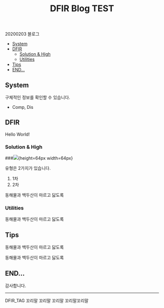 ﻿---
title:  "DFIR Blog TEST"
category:
  - DFIR
tag: 
  - TEST
  - DFI
  - AAA
sidebar_main: true
author_profile: true
use_math: true
header:
  overlay_image : /assets/images/post.jpg
  overlay_filter: 0.5
#published: true
---
20200203 블로그

- [System](#system)
- [DFIR](#dfir)
  - [Solution & High](#solution--high)
  - [Utilities](#utilities)
- [Tips](#tips)
- [END...](#end)


## System

 구체적인 정보를 확인할 수 있습니다.

- Comp, Dis


## DFIR

 Hello World!

### Solution & High

###![](a.png){height=64px width=64px}


유형은 2가지가 있습니다.

1. 1차
2. 2차

동해물과 백두산이 마르고 닳도록

### Utilities

동해물과 백두산이 마르고 닳도록

## Tips

동해물과 백두산이 마르고 닳도록


 동해물과 백두산이 마르고 닳도록
 

## END...

감사합니다.

---

DFIR_TAG 꼬리말 꼬리말 꼬리말 꼬리말꼬리말

